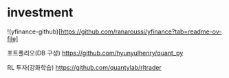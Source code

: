 # investment



!(yfinance-github)[https://github.com/ranaroussi/yfinance?tab=readme-ov-file]



포트폴리오(DB 구성)
https://github.com/hyunyulhenry/quant_py

RL 투자(강화학습)
https://github.com/quantylab/rltrader